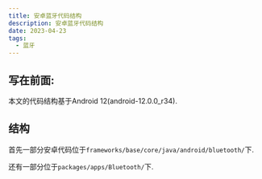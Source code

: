 ```yaml
---
title: 安卓蓝牙代码结构
description: 安卓蓝牙代码结构
date: 2023-04-23
tags:
  - 蓝牙
---
```


## 写在前面: 
本文的代码结构基于Android 12(android-12.0.0_r34).

## 结构
首先一部分安卓代码位于`frameworks/base/core/java/android/bluetooth/`下.

还有一部分位于`packages/apps/Bluetooth/`下.

